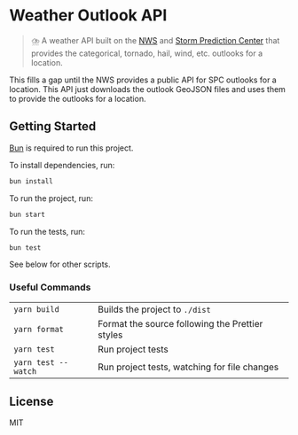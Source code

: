 # Weather Outlook API

> ⛈️ A weather API built on the [NWS](http://www.weather.gov/) and
> [Storm Prediction Center](https://www.spc.noaa.gov/) that provides the
> categorical, tornado, hail, wind, etc. outlooks for a location.

This fills a gap until the NWS provides a public API for SPC outlooks for a
location. This API just downloads the outlook GeoJSON files and uses them to
provide the outlooks for a location.

## Getting Started

[Bun] is required to run this project.

To install dependencies, run:

```bash
bun install
```

To run the project, run:

```bash
bun start
```

To run the tests, run:

```bash
bun test
```

See below for other scripts.

### Useful Commands

|                     |                                                 |
| ------------------- | ----------------------------------------------- |
| `yarn build`        | Builds the project to `./dist`                  |
| `yarn format`       | Format the source following the Prettier styles |
| `yarn test`         | Run project tests                               |
| `yarn test --watch` | Run project tests, watching for file changes    |

## License

MIT

[bun]: https://bun.sh/
